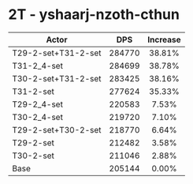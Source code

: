 # 2T - yshaarj-nzoth-cthun
| Actor | DPS | Increase |
|---|:---:|:---:|
|T29-2-set+T31-2-set|284770|38.81%|
|T31-2_4-set|284699|38.78%|
|T30-2-set+T31-2-set|283425|38.16%|
|T31-2-set|277624|35.33%|
|T29-2_4-set|220583|7.53%|
|T30-2_4-set|219720|7.10%|
|T29-2-set+T30-2-set|218770|6.64%|
|T29-2-set|212482|3.58%|
|T30-2-set|211046|2.88%|
|Base|205144|0.00%|
